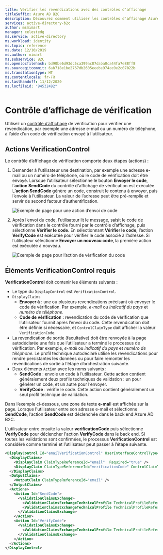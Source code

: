 ```yaml
---
title: Vérifier les revendications avec des contrôles d'affichage
titleSuffix: Azure AD B2C
description: Découvrez comment utiliser les contrôles d'affichage Azure AD B2C pour vérifier les revendications dans les parcours utilisateur prévus par vos stratégies personnalisées.
services: active-directory-b2c
author: msmimart
manager: celestedg
ms.service: active-directory
ms.workload: identity
ms.topic: reference
ms.date: 12/10/2019
ms.author: mimart
ms.subservice: B2C
ms.openlocfilehash: bd90be6d93dc5ca399ac87daba0ca44fa7e88ff8
ms.sourcegitcommit: 6ab718e1be2767db2605eeebe974ee9e2c07022b
ms.translationtype: HT
ms.contentlocale: fr-FR
ms.lasthandoff: 11/12/2020
ms.locfileid: "94532492"
---
```

# <a name="verification-display-control"></a>Contrôle d’affichage de vérification

Utilisez un [contrôle d’affichage](display-controls.md) de vérification pour vérifier une revendication, par exemple une adresse e-mail ou un numéro de téléphone, à l’aide d’un code de vérification envoyé à l'utilisateur.

## <a name="verificationcontrol-actions"></a>Actions VerificationControl

Le contrôle d’affichage de vérification comporte deux étapes (actions) :

1. Demander à l'utilisateur une destination, par exemple une adresse e-mail ou un numéro de téléphone, où le code de vérification doit être envoyé. Lorsque l’utilisateur sélectionne le bouton **Envoyer le code**, l’**action SendCode** du contrôle d'affichage de vérification est exécutée. L’**action SendCode** génère un code, construit le contenu à envoyer, puis l’envoie à l’utilisateur. La valeur de l’adresse peut être pré-remplie et servir de second facteur d’authentification.

    ![Exemple de page pour une action d’envoi de code](media/display-control-verification/display-control-verification-email-action-01.png)

1. Après l’envoi du code, l’utilisateur lit le message, saisit le code de vérification dans le contrôle fourni par le contrôle d’affichage, puis sélectionne **Vérifier le code**. En sélectionnant **Vérifier le code**, l’action **VerifyCode** est exécutée pour vérifier le code associé à l’adresse. Si l’utilisateur sélectionne **Envoyer un nouveau code**, la première action est exécutée à nouveau.

    ![Exemple de page pour l’action de vérification du code](media/display-control-verification/display-control-verification-email-action-02.png)

## <a name="verificationcontrol-required-elements"></a>Éléments VerificationControl requis

**VerificationControl** doit contenir les éléments suivants :

- Le type du `DisplayControl` est `VerificationControl`.
- `DisplayClaims`
  - **Envoyer à** : une ou plusieurs revendications précisant où envoyer le code de vérification. Par exemple, *e-mail* ou *indicatif du pays* et *numéro de téléphone*.
  - **Code de vérification** : revendication du code de vérification que l’utilisateur fournit après l’envoi du code. Cette revendication doit être définie si nécessaire, et `ControlClaimType` doit afficher la valeur `VerificationCode`.
- La revendication de sortie (facultative) doit être renvoyée à la page autodéclarée une fois que l’utilisateur a terminé le processus de vérification. Par exemple, *e-mail* ou *indicatif du pays* et *numéro de téléphone*. Le profil technique autodéclaré utilise les revendications pour rendre persistantes les données ou pour faire remonter les revendications de sortie à l'étape d’orchestration suivante.
- Deux éléments `Action` avec les noms suivants :
  - **SendCode** : envoie un code à l’utilisateur. Cette action contient généralement deux profils techniques de validation : un pour générer un code, et un autre pour l’envoyer.
  - **VerifyCode** : vérifie le code. Cette action contient généralement un seul profil technique de validation.

Dans l’exemple ci-dessous, une zone de texte **e-mail** est affichée sur la page. Lorsque l'utilisateur entre son adresse e-mail et sélectionne **SendCode**, l’action **SendCode** est déclenchée dans le back end Azure AD B2C.

L’utilisateur entre ensuite la valeur **verificationCode** puis sélectionne **VerifyCode** pour déclencher l'action **VerifyCode** dans le back end. Si toutes les validations sont confirmées, le processus **VerificationControl** est considéré comme terminé et l’utilisateur peut passer à l’étape suivante.

```xml
<DisplayControl Id="emailVerificationControl" UserInterfaceControlType="VerificationControl">
  <DisplayClaims>
    <DisplayClaim ClaimTypeReferenceId="email"  Required="true" />
    <DisplayClaim ClaimTypeReferenceId="verificationCode" ControlClaimType="VerificationCode" Required="true" />
  </DisplayClaims>
  <OutputClaims>
    <OutputClaim ClaimTypeReferenceId="email" />
  </OutputClaims>
  <Actions>
    <Action Id="SendCode">
      <ValidationClaimsExchange>
        <ValidationClaimsExchangeTechnicalProfile TechnicalProfileReferenceId="GenerateOtp" />
        <ValidationClaimsExchangeTechnicalProfile TechnicalProfileReferenceId="SendGrid" />
      </ValidationClaimsExchange>
    </Action>
    <Action Id="VerifyCode">
      <ValidationClaimsExchange>
        <ValidationClaimsExchangeTechnicalProfile TechnicalProfileReferenceId="VerifyOtp" />
      </ValidationClaimsExchange>
    </Action>
  </Actions>
</DisplayControl>
```

